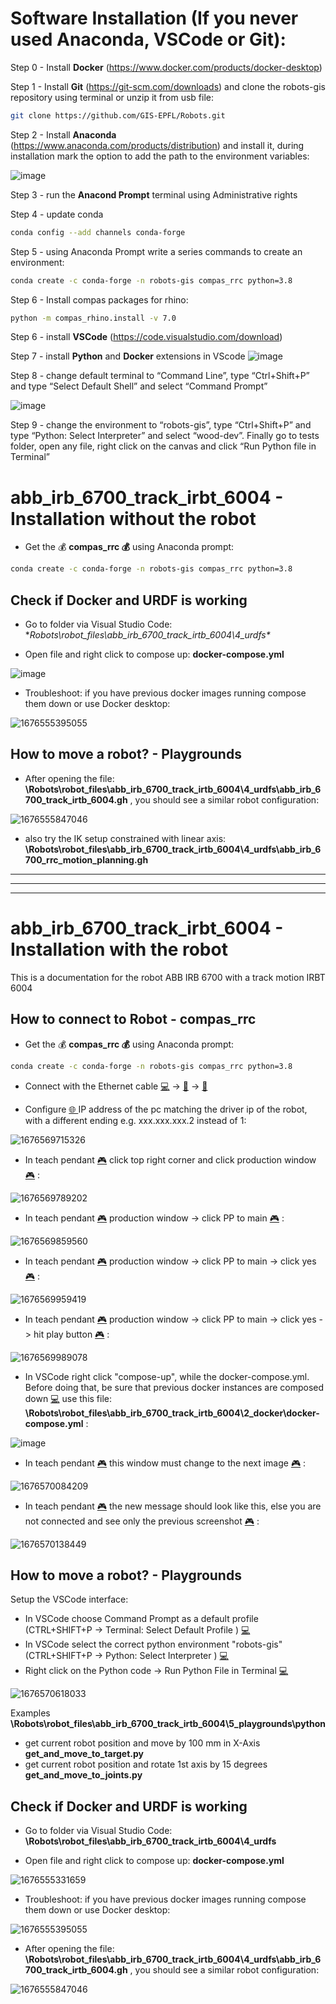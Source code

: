 # Software Installation (If you never used Anaconda, VSCode or Git):

Step 0 - Install **Docker** (https://www.docker.com/products/docker-desktop)

Step 1 - Install **Git** (https://git-scm.com/downloads) and clone the robots-gis repository using terminal or unzip it from usb file: 

``` bash
git clone https://github.com/GIS-EPFL/Robots.git
```


Step 2 - Install **Anaconda** (https://www.anaconda.com/products/distribution) and install it, during installation mark the option to add the path to the environment variables:

![image](https://user-images.githubusercontent.com/18013985/235167108-89cec43c-6466-4dea-92e8-dc3d04af5361.png)



Step 3 - run the **Anacond Prompt** terminal using Administrative rights

Step 4 - update conda

``` bash
conda config --add channels conda-forge
```

Step 5 - using Anaconda Prompt write a series commands to create an environment:

``` bash
conda create -c conda-forge -n robots-gis compas_rrc python=3.8
```

Step 6 - Install compas packages for rhino:
``` bash
python -m compas_rhino.install -v 7.0
```

Step 6 - install **VSCode** (https://code.visualstudio.com/download)

Step 7 - install **Python** and **Docker** extensions in VScode
![image](https://user-images.githubusercontent.com/18013985/235159550-837b8401-9a11-46fa-8e37-899f6ec4dff0.png)

Step 8 - change default terminal to “Command Line”, type “Ctrl+Shift+P” and type “Select Default Shell” and select “Command Prompt”

![image](https://user-images.githubusercontent.com/18013985/235159865-b83d4784-eeb7-45fa-a34a-ca6012c130f2.png)

Step 9 - change the environment to “robots-gis”, type “Ctrl+Shift+P” and type “Python: Select Interpreter” and select “wood-dev”. Finally go to tests folder, open any file, right click on the canvas and click “Run Python file in Terminal”





# abb_irb_6700_track_irbt_6004 - Installation without the robot

* Get the 💰 **compas_rrc 💰** using Anaconda prompt: 

``` bash
conda create -c conda-forge -n robots-gis compas_rrc python=3.8
```

## Check if Docker and URDF is working

* Go to folder via Visual Studio Code: **Robots\robot_files\abb_irb_6700_track_irtb_6004\4_urdfs\**

* Open file and right click to compose up: **docker-compose.yml**

![image](https://user-images.githubusercontent.com/18013985/230327108-5f7895be-fdbf-498e-9bbb-403718a3d280.png)


* Troubleshoot: if you have previous docker images running compose them down or use Docker desktop:

![1676555395055](image/ReadMe/1676555395055.png)


## How to move a robot? - Playgrounds

* After opening the file: **\Robots\robot_files\abb_irb_6700_track_irtb_6004\4_urdfs\abb_irb_6700_track_irtb_6004.gh** , you should see a similar robot configuration:

![1676555847046](image/ReadMe/1676555847046.png)

* also try the IK setup constrained with linear axis: **\Robots\robot_files\abb_irb_6700_track_irtb_6004\4_urdfs\abb_irb_6700_rrc_motion_planning.gh**



___
___
___

# abb_irb_6700_track_irbt_6004 - Installation with the robot

This is a documentation for the robot ABB IRB 6700 with a track motion IRBT 6004


## How to connect to Robot - compas_rrc

* Get the 💰 **compas_rrc 💰** using Anaconda prompt: 

``` bash
conda create -c conda-forge -n robots-gis compas_rrc python=3.8
```

* Connect with the Ethernet cable [💻](https://emojiterra.com/laptop-computer/) -> [🔌](https://emojiterra.com/electric-plug/) -> [🤖](https://emojipedia.org/robot/)

* Configure [🌐 ](https://emojipedia.org/globe-with-meridians/)IP address of the pc matching the driver ip of the robot, with a different ending e.g. xxx.xxx.xxx.2 instead of 1:

![1676569715326](image/ReadMe/1676569715326.png)

* In teach pendant [🎮](https://emojipedia.org/video-game/) click top right corner and click production window[🎮](https://emojipedia.org/video-game/) :

![1676569789202](image/ReadMe/1676569789202.png)

* In teach pendant [🎮](https://emojipedia.org/video-game/) production window -> click PP to main [🎮](https://emojipedia.org/video-game/)  :

![1676569859560](image/ReadMe/1676569859560.png)

* In teach pendant [🎮](https://emojipedia.org/video-game/)  production window -> click PP to main -> click yes [🎮](https://emojipedia.org/video-game/)  :

![1676569959419](image/ReadMe/1676569959419.png)

* In teach pendant [🎮](https://emojipedia.org/video-game/)  production window -> click PP to main -> click yes -> hit play button [🎮](https://emojipedia.org/video-game/)  :

![1676569989078](image/ReadMe/1676569989078.png)

* In VSCode right click "compose-up", while the docker-compose.yml. Before doing that, be sure that previous docker instances are composed down [💻](https://emojiterra.com/laptop-computer/) use this file: **\Robots\robot_files\abb_irb_6700_track_irtb_6004\2_docker\docker-compose.yml** :

![image](https://user-images.githubusercontent.com/18013985/230327888-c4299625-6dfe-4189-922d-52d7f0b1467e.png)


* In teach pendant [🎮](https://emojipedia.org/video-game/)  this window must change to the next image [🎮](https://emojipedia.org/video-game/)  :

![1676570084209](image/ReadMe/1676570084209.png)

* In teach pendant [🎮](https://emojipedia.org/video-game/)  the new message should look like this, else you are not connected and see only the previous screenshot [🎮](https://emojipedia.org/video-game/)  :

![1676570138449](image/ReadMe/1676570138449.png)

## How to move a robot? - Playgrounds

Setup the VSCode interface:

* In VSCode choose Command Prompt as a default profile (CTRL+SHIFT+P -> Terminal: Select Default Profile ) [💻](https://emojiterra.com/laptop-computer/)
* In VSCode select the correct python environment "robots-gis" (CTRL+SHIFT+P -> Python: Select Interpreter ) [💻](https://emojiterra.com/laptop-computer/)
* Right click on the Python code -> Run Python File in Terminal [💻](https://emojiterra.com/laptop-computer/)

![1676570618033](image/ReadMe/1676570618033.png)

Examples **\Robots\robot_files\abb_irb_6700_track_irtb_6004\5_playgrounds\python**

* get current robot position and move by 100 mm in X-Axis **get_and_move_to_target.py**
* get current robot position and rotate 1st axis by 15 degrees **get_and_move_to_joints.py**

## Check if Docker and URDF is working

* Go to folder via Visual Studio Code: **\Robots\robot_files\abb_irb_6700_track_irtb_6004\4_urdfs**

* Open file and right click to compose up: **docker-compose.yml**

![1676555331659](image/ReadMe/1676555331659.png)

* Troubleshoot: if you have previous docker images running compose them down or use Docker desktop:

![1676555395055](image/ReadMe/1676555395055.png)
* After opening the file: **\Robots\robot_files\abb_irb_6700_track_irtb_6004\4_urdfs\abb_irb_6700_track_irtb_6004.gh** , you should see a similar robot configuration:

![1676555847046](image/ReadMe/1676555847046.png)
